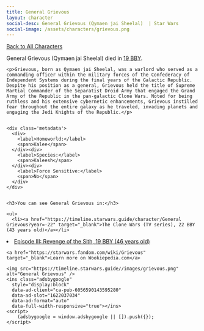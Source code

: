 ```yaml
---
title: General Grievous
layout: character
social-desc: General Grievous (Qymaen jai Sheelal)  | Star Wars
social-image: /assets/characters/grievous.png
---
```

<a href="/character" class="smaller">Back to All Characters</a>

<div class="character-profile container">
  <div class="col-10">
    <p>
    General Grievous (Qymaen jai Sheelal)         died in <a href="https://timeline.starwars.guide/character/General Grievous?year=-19" target="_blank">19 BBY</a>.    
    </p>

    <p>Grievous, born as Qymaen jai Sheelal, was a warlord who served as a commanding officer within the military forces of the Confederacy of Independent Systems during the final years of the Galactic Republic. Despite his position as a general, Grievous held the title of Supreme Martial Commander of the Separatist Droid Army that engaged the Grand Army of the Republic in the pan-galactic Clone Wars. Noted for being ruthless and his extensive cybernetic enhancements, Grievous instilled fear throughout the entire galaxy as he traveled, invading planets and engaging the Jedi Knights of the Republic.</p>


    <div class='metadata'>
      <div>
        <label>Homeworld:</label>
        <span>Kalee</span>
      </div><div>
        <label>Species:</label>
        <span>Kaleesh</span>
      </div><div>
        <label>Force Sensitive:</label>
        <span>No</span>
      </div>
    </div>


    <h3>You can see General Grievous in:</h3>

    <ul>
      <li><a href="https://timeline.starwars.guide/character/General Grievous?year=-22" target="_blank">The Clone Wars (TV series), 22 BBY (43 years old)</a></li>
  <li><a href="https://timeline.starwars.guide/character/General Grievous?year=-19" target="_blank">Episode III: Revenge of the Sith, 19 BBY (46 years old)</a></li>
    </ul>

    <a href="https://starwars.fandom.com/wiki/Grievous" target="_blank">Learn more on Wookiepedia.com</a>
  </div>
  <div class="character_image col-2">
    
    <img src="https://timeline.starwars.guide//images/grievous.png" alt="General Grievous" />
    <ins class="adsbygoogle"
      style="display:block"
      data-ad-client="ca-pub-6056590143595280"
      data-ad-slot="1622037034"
      data-ad-format="auto"
      data-full-width-responsive="true"></ins>
    <script>
        (adsbygoogle = window.adsbygoogle || []).push({});
    </script>
  </div>
</div>
